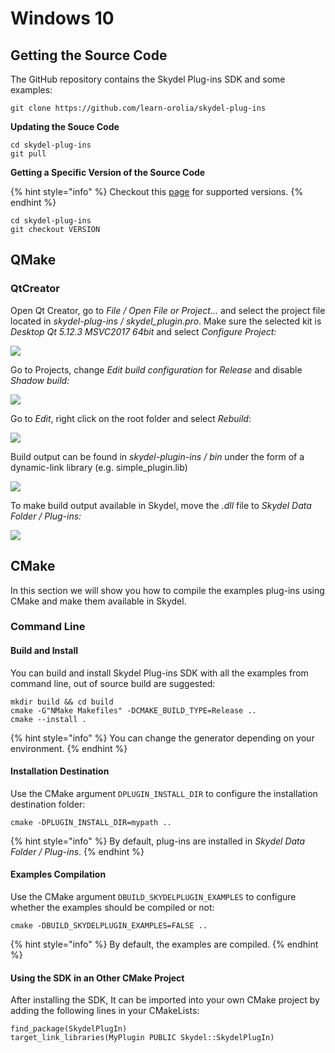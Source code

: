 # Windows 10

## **Getting the Source Code**

The GitHub repository contains the Skydel Plug-ins SDK and some examples:

```
git clone https://github.com/learn-orolia/skydel-plug-ins
```

**Updating the Souce Code**

```
cd skydel-plug-ins
git pull
```

**Getting a Specific Version of the Source Code**

{% hint style="info" %}
Checkout this [page](https://github.com/learn-orolia/skydel-plug-ins/releases) for supported versions.
{% endhint %}

```
cd skydel-plug-ins
git checkout VERSION
```

## **QMake**

### **QtCreator**

Open Qt Creator, go to _File / Open File or Project..._ and select the project file located in _skydel-plug-ins / skydel\_plugin.pro_. Make sure the selected kit is _Desktop Qt 5.12.3 MSVC2017 64bit_ and select _Configure Project:_

![](../.gitbook/assets/win\_compile\_1.png)

Go to Projects, change _Edit build configuration_ for _Release_ and disable _Shadow build:_

![](../.gitbook/assets/win\_compile\_2.png)

Go to _Edit_, right click on the root folder and select _Rebuild_:

![](../.gitbook/assets/win\_compile\_3.png)

Build output can be found in _skydel-plugin-ins / bin_ under the form of a dynamic-link library (e.g. simple\_plugin.lib)

![](../.gitbook/assets/win\_compile\_4.png)

To make build output available in Skydel, move the _.dll_ file to _Skydel Data Folder / Plug-ins:_

![](../.gitbook/assets/win\_compile\_5.png)

## CMake

In this section we will show you how to compile the examples plug-ins using CMake and make them available in Skydel.

### Command Line

#### Build and Install

You can build and install Skydel Plug-ins SDK with all the examples from command line, out of source build are suggested:&#x20;

```
mkdir build && cd build
cmake -G"NMake Makefiles" -DCMAKE_BUILD_TYPE=Release ..
cmake --install .
```

{% hint style="info" %}
You can change the generator depending on your environment.
{% endhint %}

#### Installation Destination

Use the CMake argument `DPLUGIN_INSTALL_DIR` to configure the installation destination folder:

```
cmake -DPLUGIN_INSTALL_DIR=mypath ..
```

{% hint style="info" %}
By default, plug-ins are installed in _Skydel Data Folder / Plug-ins_.
{% endhint %}

#### Examples Compilation

Use the CMake argument `DBUILD_SKYDELPLUGIN_EXAMPLES` to configure whether the examples should be compiled or not:

```
cmake -DBUILD_SKYDELPLUGIN_EXAMPLES=FALSE ..
```

{% hint style="info" %}
By default, the examples are compiled.
{% endhint %}

#### Using the SDK in an Other CMake Project

After installing the SDK, It can be imported into your own CMake project by adding the following lines in your CMakeLists:

```
find_package(SkydelPlugIn)
target_link_libraries(MyPlugin PUBLIC Skydel::SkydelPlugIn)
```
